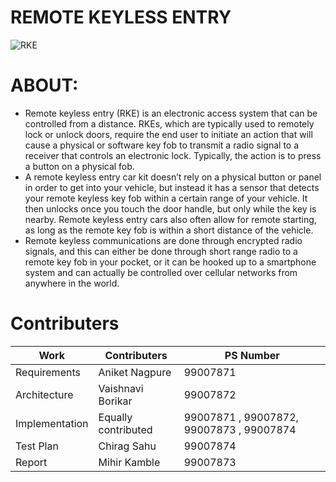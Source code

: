 # REMOTE KEYLESS ENTRY
![RKE](https://user-images.githubusercontent.com/86889916/157872352-dd77070d-92fa-4e9f-a3b2-d401c46d9ce8.png)


# ABOUT:
* Remote keyless entry (RKE) is an electronic access system that can be controlled from a distance. RKEs, which are typically used to remotely lock or unlock doors, require the end user to initiate an action that will cause a physical or software key fob to transmit a radio signal to a receiver that controls an electronic lock. Typically, the action is to press a button on a physical fob.
* A remote keyless entry car kit doesn’t rely on a physical button or panel in order to get into your vehicle, but instead it has a sensor that detects your remote keyless key fob within a certain range of your vehicle. It then unlocks once you touch the door handle, but only while the key is nearby. Remote keyless entry cars also often allow for remote starting, as long as the remote key fob is within a short distance of the vehicle.
* Remote keyless communications are done through encrypted radio signals, and this can either be done through short range radio to a remote key fob in your pocket, or it can be hooked up to a smartphone system and can actually be controlled over cellular networks from anywhere in the world.


# Contributers
|Work| Contributers | PS Number |
|------|-------|-------|
| Requirements  | Aniket Nagpure| 99007871 |
| Architecture   | Vaishnavi Borikar | 99007872 |
| Implementation   | Equally contributed  | 99007871 , 99007872, 99007873 , 99007874 |
| Test Plan   | Chirag Sahu | 99007874 |
| Report   | Mihir Kamble | 99007873 |
